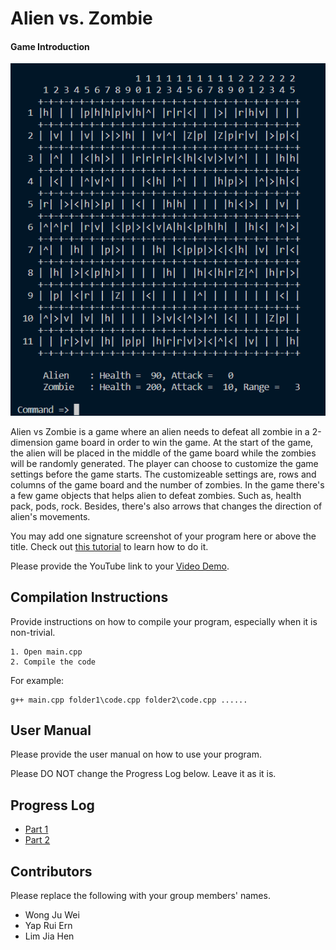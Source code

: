 # Alien vs. Zombie

#### Game Introduction
![program_picture](Program.png)

Alien vs Zombie is a game where an alien needs to defeat all zombie in a 2-dimension game board in order to win the game. At the start of the game, the alien will be placed in the middle of the game board while the zombies will be randomly generated. The player can choose to customize the game settings before the game starts. The customizeable settings are, rows and columns of the game board and the number of zombies. In the game there's a few game objects that helps alien to defeat zombies. Such as, health pack, pods, rock. Besides, there's also arrows that changes the direction of alien's movements.

You may add one signature screenshot of your program here or above the title. Check out [this tutorial](https://www.digitalocean.com/community/tutorials/markdown-markdown-images) to learn how to do it.

Please provide the YouTube link to your [Video Demo](https://www.youtube.com/watch?v=pO5W0PhPbMc).

## Compilation Instructions

Provide instructions on how to compile your program, especially when it is non-trivial.
```
1. Open main.cpp
2. Compile the code
```
For example:

```
g++ main.cpp folder1\code.cpp folder2\code.cpp ......
```

## User Manual

Please provide the user manual on how to use your program.

Please DO NOT change the Progress Log below. Leave it as it is.

## Progress Log

- [Part 1](PART1.md)
- [Part 2](PART2.md)

## Contributors

Please replace the following with your group members' names. 

- Wong Ju Wei
- Yap Rui Ern
- Lim Jia Hen


